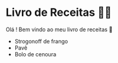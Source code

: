 # Livro de Receitas :man_cook:

Olá ! Bem vindo ao meu livro de receitas :wave:

- Strogonoff de frango
- Pavê
- Bolo de cenoura

